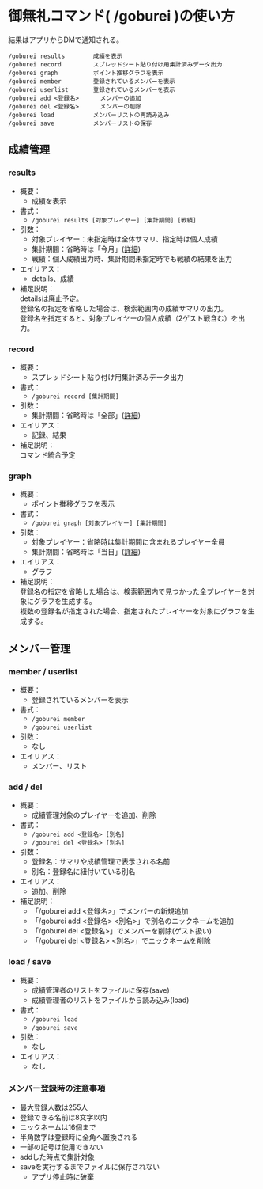 # 御無礼コマンド( /goburei )の使い方

結果はアプリからDMで通知される。

```
/goburei results		成績を表示
/goburei record			スプレッドシート貼り付け用集計済みデータ出力
/goburei graph			ポイント推移グラフを表示
/goburei member			登録されているメンバーを表示
/goburei userlist		登録されているメンバーを表示
/goburei add <登録名>		メンバーの追加
/goburei del <登録名>		メンバーの削除
/goburei load			メンバーリストの再読み込み
/goburei save			メンバーリストの保存
```
## 成績管理
### results
- 概要：
  - 成績を表示
- 書式：
  - `/goburei results [対象プレイヤー] [集計期間] [戦績]`
- 引数：
  - 対象プレイヤー：未指定時は全体サマリ、指定時は個人成績
  - 集計期間：省略時は「今月」([詳細](argument_keyword.md#集計期間))
  - 戦績：個人成績出力時、集計期間未指定時でも戦績の結果を出力
- エイリアス：
  - details、成績
- 補足説明：  
detailsは廃止予定。  
登録名の指定を省略した場合は、検索範囲内の成績サマリの出力。  
登録名を指定すると、対象プレイヤーの個人成績（2ゲスト戦含む）を出力。
### record
- 概要：
  - スプレッドシート貼り付け用集計済みデータ出力
- 書式：
  - `/goburei record [集計期間]`
- 引数：
  - 集計期間：省略時は「全部」([詳細](argument_keyword.md#集計期間))
- エイリアス：
  - 記録、結果
- 補足説明：  
コマンド統合予定
### graph
- 概要：
  - ポイント推移グラフを表示
- 書式：
  - `/goburei graph [対象プレイヤー] [集計期間]`
- 引数：
  - 対象プレイヤー：省略時は集計期間に含まれるプレイヤー全員
  - 集計期間：省略時は「当日」([詳細](argument_keyword.md#集計期間))
- エイリアス：
  - グラフ
- 補足説明：  
登録名の指定を省略した場合は、検索範囲内で見つかった全プレイヤーを対象にグラフを生成する。  
複数の登録名が指定された場合、指定されたプレイヤーを対象にグラフを生成する。

## メンバー管理
### member / userlist
- 概要：
  - 登録されているメンバーを表示
- 書式：
  - `/goburei member`
  - `/goburei userlist`
- 引数：
  - なし
- エイリアス：
  - メンバー、リスト
### add / del
- 概要：
  - 成績管理対象のプレイヤーを追加、削除
- 書式：
  - `/goburei add <登録名> [別名]`
  - `/goburei del <登録名> [別名]`
- 引数：
  - 登録名：サマリや成績管理で表示される名前
  - 別名：登録名に紐付いている別名
- エイリアス：
  - 追加、削除
- 補足説明：
    - 「/goburei add <登録名>」でメンバーの新規追加
    - 「/goburei add <登録名> <別名>」で別名のニックネームを追加
    - 「/goburei del <登録名>」でメンバーを削除(ゲスト扱い)
    - 「/goburei del <登録名> <別名>」でニックネームを削除
### load / save
- 概要：
  - 成績管理者のリストをファイルに保存(save)
  - 成績管理者のリストをファイルから読み込み(load)
- 書式：
  - `/goburei load`
  - `/goburei save`
- 引数：
  - なし
- エイリアス：
  - なし
### メンバー登録時の注意事項
- 最大登録人数は255人
- 登録できる名前は8文字以内
- ニックネームは16個まで
- 半角数字は登録時に全角へ置換される
- 一部の記号は使用できない
- addした時点で集計対象
- saveを実行するまでファイルに保存されない
  - アプリ停止時に破棄
